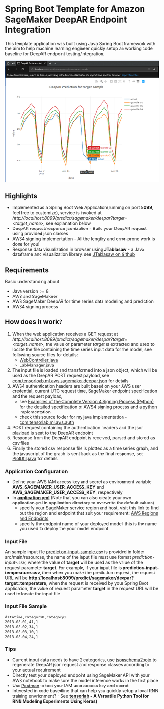 # Spring Boot Template for Amazon SageMaker DeepAR Endpoint Integration
This template application was built using Java Spring Boot framework with the aim to help machine learning engineer quickly setup an working code baseline for DeepAR endpoint testing/integration.

<img src="screenshot-boot-deepar.png" alt="screenshot-boot-deepar" width="600"/>

## Highlights
* Implemented as a Spring Boot Web Application(running on port **8099**, feel free to customize), service is invoked at *http://localhost:8099/predict/sagemaker/deepar?target=<target_name>*, see explanation below
* DeepAR request/response jsonization - Build your DeepAR request using provided json classes
* AWS4 signing implementation - All the lengthy and error-prone work is done for you!
* Response data visualization in browser using **JTablasaw** - a Java dataframe and visualization library, see [JTablasaw on Github](https://github.com/jtablesaw/tablesaw)

## Requirements
Basic understanding about
* Java version >= 8
* AWS and SageMakeer
* AWS SageMaker DeepAR for time series data modeling and prediction
* AWS4 signing process

## How does it work?
1. When the web application receives a GET request at *http://localhost:8099/predict/sagemaker/deepar?target=<target_name>*, the value of parameter *target* is extracted and used to locate the file containing the time series input data for the model, see following source files for details:
     - [WebController.java](https://github.com/adventure-island/springboot-deepar-template/blob/master/src/main/java/com/tensorlab/ml/WebController.java)
     - [LabManager.java](https://github.com/adventure-island/springboot-deepar-template/blob/master/src/main/java/com/tensorlab/ml/LabManager.java)
2. The input file is loaded and transformed into a json object, which will be used as the DeepAR POST request payload, see [com.tensorloab.ml.aws.sagemaker.deepar.json](https://github.com/adventure-island/springboot-deepar-template/blob/master/src/main/java/com/tensorlab/ml/aws/sagemaker/deepar/json) for details
3. AWS4 authentication headers are built based on your AWS user credential, current UTC request time, SageMaker endpoint specification and the request payload, 
      - see [Examples of the Complete Version 4 Signing Process (Python)](https://docs.aws.amazon.com/general/latest/gr/sigv4-signed-request-examples.html) for the detailed specification of AWS4 signing process and a python implementation
      - check this source folder for my java implementation -  [com.tensorlab.ml.aws.auth](https://github.com/adventure-island/springboot-deepar-template/blob/master/src/main/java/com/tensorlab/ml/aws/auth/)
4. POST request containing the authentication headers and the json playload is sent to the DeepAR endpoint
5. Response from the DeepAR endpoint is received, parsed and stored as csv files
6. Finally the stored csv response file is plotted as a time series graph, and the javascript of the graph is sent back as the final response, see [PlotUtil.java](https://github.com/adventure-island/springboot-deepar-template/blob/master/src/main/java/com/tensorlab/ml/PlotUtil.java) for details

### Application Configuration
- Define your AWS IAM access key and secret as environment variable **AWS_SAGEMAKER_USER_ACCESS_KEY** and **AWS_SAGEMAKER_USER_ACCESS_KEY**, respectively
- In **[application.yml](https://github.com/adventure-island/springboot-deepar-template/blob/master/src/main/resources/application.yml)** (Note that you can also create your own application.yml in application directory to
overwrite the default values)
     * specify your SageMaker service region and host, visit this link to find out the region and endpoint that suit your requirement: [AWS Regions and Endpoints](https://docs.aws.amazon.com/general/latest/gr/rande.html#sagemaker_region)
     * specify the endpoint name of your deployed model, this is the name you used to deploy the your model endpoint

### Input File
An sample input file [prediction-input-sample.csv](https://github.com/adventure-island/springboot-deepar-template/blob/master/src/main/resources/prediction-input-sample.csv) is provided in folder src/main/resources, the name of the input file 
must use format *prediction-input-<target>.csv*, where the value of **target** will be used as the value of the request 
parameter **target**. For example, if your input file is **prediction-input-temperature.csv**, then when you make the prediction request, the request URL will be **http://localhost:8099/predict/sagemaker/deepar?target=temperature**, when the request is received by your Spring Boot application, the value of request parameter **target** in the request URL will be used to locate the input file
### Input File Sample
```csv
datetime,category0,category1
2013-08-01,41,1
2013-08-02,34,1
2013-08-03,10,1
2013-08-04,24,1    
```
     
### Tips
* Current input data needs to have 2 categories, use [jsonschema2pojo](http://www.jsonschema2pojo.org/) to regenerate DeepAR json request and response classes according to your actual requirement
* Directly test your deployed endpoint using SageMaker API with your AWS notebook to make sure the model inference works in the first place
* Use [Postman](https://www.getpostman.com/) to test your IAM user access key and secret
* Interested in code basedline that can help you quickly setup a local RNN training envrionment? - See **[tensorlab](https://github.com/adventure-island/tensorlab) - A Versatile Python Tool for RNN Modeling Experiments Using Keras)**


